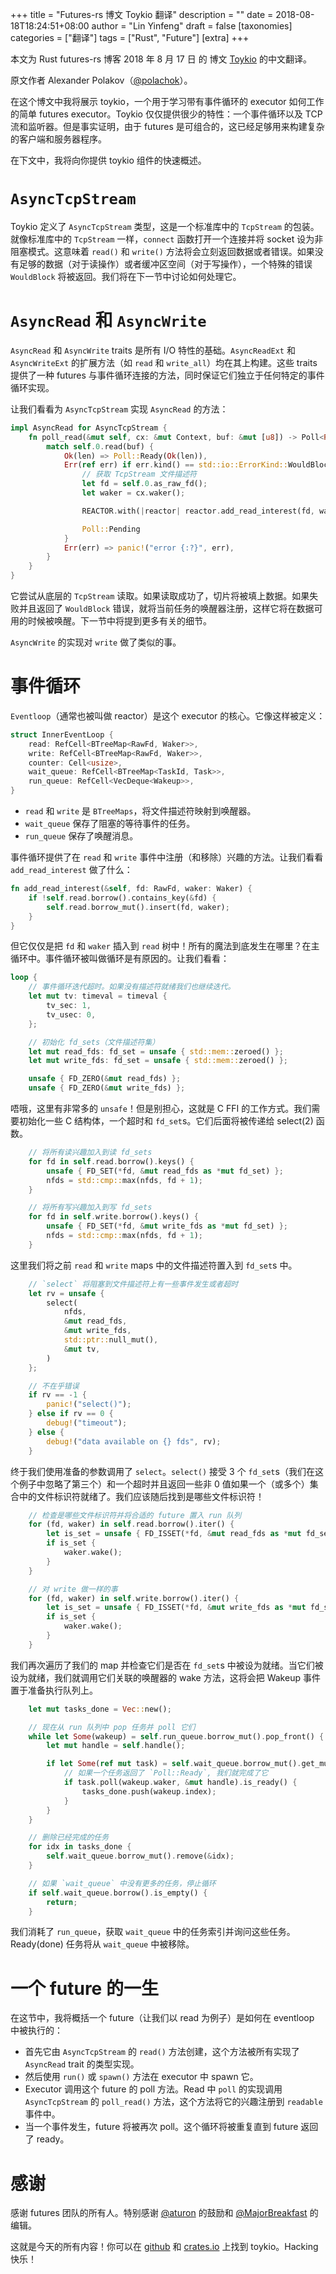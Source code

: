 +++
title = "Futures-rs 博文 Toykio 翻译"
description = ""
date = 2018-08-18T18:24:51+08:00
author = "Lin Yinfeng"
draft = false
[taxonomies]
categories = ["翻译"]
tags = ["Rust", "Future"]
[extra]
+++

本文为 Rust futures-rs 博客 2018 年 8 月 17 日 的 博文 [Toykio][toykio] 的中文翻译。

原文作者 Alexander Polakov（[@polachok][polachok]）。

<!-- more -->

在这个博文中我将展示 toykio，一个用于学习带有事件循环的 executor 如何工作的简单 futures executor。Toykio 仅仅提供很少的特性：一个事件循环以及 TCP 流和监听器。但是事实证明，由于 futures 是可组合的，这已经足够用来构建复杂的客户端和服务器程序。

在下文中，我将向你提供 toykio 组件的快速概述。

# `AsyncTcpStream`

Toykio 定义了 `AsyncTcpStream` 类型，这是一个标准库中的 `TcpStream` 的包装。就像标准库中的 `TcpStream` 一样，`connect` 函数打开一个连接并将 socket 设为非阻塞模式。这意味着 `read()` 和 `write()` 方法将会立刻返回数据或者错误。如果没有足够的数据（对于读操作）或者缓冲区空间（对于写操作），一个特殊的错误 `WouldBlock` 将被返回。我们将在下一节中讨论如何处理它。

# `AsyncRead` 和 `AsyncWrite`

`AsyncRead` 和 `AsyncWrite` traits 是所有 I/O 特性的基础。`AsyncReadExt` 和 `AsyncWriteExt` 的扩展方法（如 `read` 和 `write_all`）均在其上构建。这些 traits 提供了一种 futures 与事件循环连接的方法，同时保证它们独立于任何特定的事件循环实现。

让我们看看为 `AsyncTcpStream` 实现 `AsyncRead` 的方法：

```rust
impl AsyncRead for AsyncTcpStream {
    fn poll_read(&mut self, cx: &mut Context, buf: &mut [u8]) -> Poll<Result<usize, Error>> {
        match self.0.read(buf) {
            Ok(len) => Poll::Ready(Ok(len)),
            Err(ref err) if err.kind() == std::io::ErrorKind::WouldBlock => {
                // 获取 TcpStream 文件描述符
                let fd = self.0.as_raw_fd();
                let waker = cx.waker();

                REACTOR.with(|reactor| reactor.add_read_interest(fd, waker.clone()));

                Poll::Pending
            }
            Err(err) => panic!("error {:?}", err),
        }
    }
}
```

它尝试从底层的 `TcpStream` 读取。如果读取成功了，切片将被填上数据。如果失败并且返回了 `WouldBlock` 错误，就将当前任务的唤醒器注册，这样它将在数据可用的时候被唤醒。下一节中将提到更多有关的细节。

`AsyncWrite` 的实现对 `write` 做了类似的事。

# 事件循环

`Eventloop`（通常也被叫做 reactor）是这个 executor 的核心。它像这样被定义：

```rust
struct InnerEventLoop {
    read: RefCell<BTreeMap<RawFd, Waker>>,
    write: RefCell<BTreeMap<RawFd, Waker>>,
    counter: Cell<usize>,
    wait_queue: RefCell<BTreeMap<TaskId, Task>>,
    run_queue: RefCell<VecDeque<Wakeup>>,
}
```

* `read` 和 `write` 是 `BTreeMaps`，将文件描述符映射到唤醒器。
* `wait_queue` 保存了阻塞的等待事件的任务。
* `run_queue` 保存了唤醒消息。

事件循环提供了在 `read` 和 `write` 事件中注册（和移除）兴趣的方法。让我们看看 `add_read_interest` 做了什么：

```rust
fn add_read_interest(&self, fd: RawFd, waker: Waker) {
    if !self.read.borrow().contains_key(&fd) {
        self.read.borrow_mut().insert(fd, waker);
    }
}
```

但它仅仅是把 `fd` 和 `waker` 插入到 `read` 树中！所有的魔法到底发生在哪里？在主循环中。事件循环被叫做循环是有原因的。让我们看看：

```rust
loop {
    // 事件循环迭代超时。如果没有描述符就绪我们也继续迭代。
    let mut tv: timeval = timeval {
        tv_sec: 1,
        tv_usec: 0,
    };

    // 初始化 fd_sets（文件描述符集）
    let mut read_fds: fd_set = unsafe { std::mem::zeroed() };
    let mut write_fds: fd_set = unsafe { std::mem::zeroed() };

    unsafe { FD_ZERO(&mut read_fds) };
    unsafe { FD_ZERO(&mut write_fds) };
```

唔哦，这里有非常多的 `unsafe`！但是别担心，这就是 C FFI 的工作方式。我们需要初始化一些 C 结构体，一个超时和 `fd_set`s。它们后面将被传递给 select(2) 函数。

```rust
    // 将所有读兴趣加入到读 fd_sets
    for fd in self.read.borrow().keys() {
        unsafe { FD_SET(*fd, &mut read_fds as *mut fd_set) };
        nfds = std::cmp::max(nfds, fd + 1);
    }

    // 将所有写兴趣加入到写 fd_sets
    for fd in self.write.borrow().keys() {
        unsafe { FD_SET(*fd, &mut write_fds as *mut fd_set) };
        nfds = std::cmp::max(nfds, fd + 1);
    }
```

这里我们将之前 `read` 和 `write` maps 中的文件描述符置入到 `fd_set`s 中。

```rust
    // `select` 将阻塞到文件描述符上有一些事件发生或者超时
    let rv = unsafe {
        select(
            nfds,
            &mut read_fds,
            &mut write_fds,
            std::ptr::null_mut(),
            &mut tv,
        )
    };

    // 不在乎错误
    if rv == -1 {
        panic!("select()");
    } else if rv == 0 {
        debug!("timeout");
    } else {
        debug!("data available on {} fds", rv);
    }
```

终于我们使用准备的参数调用了 `select`。`select()` 接受 3 个 `fd_set`s（我们在这个例子中忽略了第三个）和一个超时并且返回一些非 0 值如果一个（或多个）集合中的文件标识符就绪了。我们应该随后找到是哪些文件标识符！

```rust
    // 检查是哪些文件标识符并将合适的 future 置入 run 队列
    for (fd, waker) in self.read.borrow().iter() {
        let is_set = unsafe { FD_ISSET(*fd, &mut read_fds as *mut fd_set) };
        if is_set {
            waker.wake();
        }
    }

    // 对 write 做一样的事
    for (fd, waker) in self.write.borrow().iter() {
        let is_set = unsafe { FD_ISSET(*fd, &mut write_fds as *mut fd_set) };
        if is_set {
            waker.wake();
        }
    }
```

我们再次遍历了我们的 map 并检查它们是否在 `fd_set`s 中被设为就绪。当它们被设为就绪，我们就调用它们关联的唤醒器的 wake 方法，这将会把 Wakeup 事件置于准备执行队列上。

```rust
    let mut tasks_done = Vec::new();

    // 现在从 run 队列中 pop 任务并 poll 它们
    while let Some(wakeup) = self.run_queue.borrow_mut().pop_front() {
        let mut handle = self.handle();

        if let Some(ref mut task) = self.wait_queue.borrow_mut().get_mut(&wakeup.index) {
            // 如果一个任务返回了 `Poll::Ready`, 我们就完成了它
            if task.poll(wakeup.waker, &mut handle).is_ready() {
                tasks_done.push(wakeup.index);
            }
        }
    }

    // 删除已经完成的任务
    for idx in tasks_done {
        self.wait_queue.borrow_mut().remove(&idx);
    }

    // 如果 `wait_queue` 中没有更多的任务，停止循环
    if self.wait_queue.borrow().is_empty() {
        return;
    }
```

我们消耗了 `run_queue`，获取 `wait_queue` 中的任务索引并询问这些任务。Ready(done) 任务将从 `wait_queue` 中被移除。

# 一个 future 的一生

在这节中，我将概括一个 future（让我们以 read 为例子）是如何在 eventloop 中被执行的：

* 首先它由 `AsyncTcpStream` 的 `read()` 方法创建，这个方法被所有实现了 `AsyncRead` trait 的类型实现。
* 然后使用 `run()` 或 `spawn()` 方法在 executor 中 spawn 它。
* Executor 调用这个 future 的 poll 方法。Read 中 `poll` 的实现调用 `AsyncTcpStream` 的 `poll_read()` 方法，这个方法将它的兴趣注册到 `readable` 事件中。
* 当一个事件发生，future 将被再次 poll。这个循环将被重复直到 future 返回了 ready。

# 感谢

感谢 futures 团队的所有人。特别感谢 [@aturon][aturon] 的鼓励和 [@MajorBreakfast][MajorBreakfast] 的编辑。

这就是今天的所有内容！你可以在 [github][toykio-github] 和 [crates.io][toykio-crates-io] 上找到 toykio。Hacking 快乐！

[toykio]: https://rust-lang-nursery.github.io/futures-rs/blog/2018/08/17/toykio.html
[toykio-github]: https://github.com/polachok/toykio/tree/futures-0.3
[toykio-crates-io]: https://crates.io/crates/toykio
[polachok]: https://github.com/polachok
[aturon]: https://github.com/aturon
[MajorBreakfast]: https://github.com/MajorBreakfast
